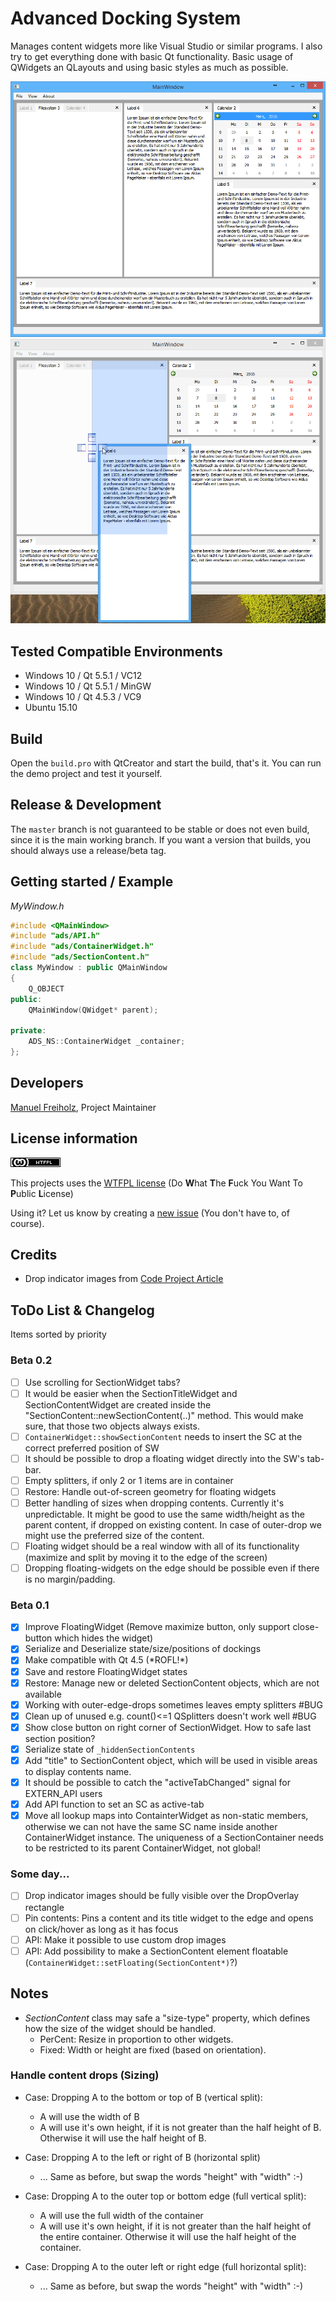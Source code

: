 # Advanced Docking System
Manages content widgets more like Visual Studio or similar programs.
I also try to get everything done with basic Qt functionality.
Basic usage of QWidgets an QLayouts and using basic styles as much as possible.

![Layout of widgets](preview.png)
![Dropping widgets](preview-dragndrop.png)

## Tested Compatible Environments
- Windows 10 / Qt 5.5.1 / VC12
- Windows 10 / Qt 5.5.1 / MinGW
- Windows 10 / Qt 4.5.3 / VC9
- Ubuntu 15.10

## Build
Open the `build.pro` with QtCreator and start the build, that's it.
You can run the demo project and test it yourself.

## Release & Development
The `master` branch is not guaranteed to be stable or does not even build, since it is the main working branch.
If you want a version that builds, you should always use a release/beta tag.

## Getting started / Example

_MyWindow.h_
```cpp
#include <QMainWindow>
#include "ads/API.h"
#include "ads/ContainerWidget.h"
#include "ads/SectionContent.h"
class MyWindow : public QMainWindow
{
	Q_OBJECT
public:
	QMainWindow(QWidget* parent);
	
private:
	ADS_NS::ContainerWidget _container;
};
```

## Developers
[Manuel Freiholz](https://mfreiholz.de), Project Maintainer

## License information
![WTFPL](license.png)

This projects uses the [WTFPL license](http://www.wtfpl.net/)
(Do **W**hat **T**he **F**uck You Want To **P**ublic **L**icense)

Using it? Let us know by creating a [new issue](https://github.com/mfreiholz/qt-docks/issues/new) (You don't have to, of course).

## Credits
- Drop indicator images from [Code Project Article](http://www.codeproject.com/Articles/140209/Building-a-Docking-Window-Management-Solution-in-W)

## ToDo List & Changelog
Items sorted by priority

### Beta 0.2
- [ ] Use scrolling for SectionWidget tabs?
- [ ] It would be easier when the SectionTitleWidget and SectionContentWidget are created inside the "SectionContent::newSectionContent(..)" method.
	This would make sure, that those two objects always exists.
- [ ] `ContainerWidget::showSectionContent` needs to insert the SC at the correct preferred position of SW
- [ ] It should be possible to drop a floating widget directly into the SW's tab-bar.
- [ ] Empty splitters, if only 2 or 1 items are in container
- [ ] Restore: Handle out-of-screen geometry for floating widgets
- [ ] Better handling of sizes when dropping contents. Currently it's unpredictable.
	It might be good to use the same width/height as the parent content, if dropped on existing content.
	In case of outer-drop we might use the preferred size of the content.
- [ ] Floating widget should be a real window with all of its functionality (maximize and split by moving it to the edge of the screen)
- [ ] Dropping floating-widgets on the edge should be possible even if there is no margin/padding.

### Beta 0.1
- [x] Improve FloatingWidget (Remove maximize button, only support close-button which hides the widget)
- [x] Serialize and Deserialize state/size/positions of dockings
- [x] Make compatible with Qt 4.5 (\*ROFL!\*)
- [x] Save and restore FloatingWidget states
- [x] Restore: Manage new or deleted SectionContent objects, which are not available
- [x] Working with outer-edge-drops sometimes leaves empty splitters #BUG
- [x] Clean up of unused e.g. count()<=1 QSplitters doesn't work well #BUG
- [x] Show close button on right corner of SectionWidget. How to safe last section position?
- [x] Serialize state of `_hiddenSectionContents`
- [x] Add "title" to SectionContent object, which will be used in visible areas to display contents name.
- [x] It should be possible to catch the "activeTabChanged" signal for EXTERN_API users
- [x] Add API function to set an SC as active-tab
- [x] Move all lookup maps into ContainterWidget as non-static members, otherwise we can not have the same SC name inside another ContainerWidget instance.
	The uniqueness of a SectionContainer needs to be restricted to its parent ContainerWidget, not global!

### Some day...
- [ ] Drop indicator images should be fully visible over the DropOverlay rectangle
- [ ] Pin contents: Pins a content and its title widget to the edge and opens on click/hover as long as it has focus
- [ ] API: Make it possible to use custom drop images
- [ ] API: Add possibility to make a SectionContent element floatable (`ContainerWidget::setFloating(SectionContent*)`?)

## Notes
- *SectionContent* class may safe a "size-type" property, which defines how the size of the widget should be handled.
	- PerCent: Resize in proportion to other widgets.
	- Fixed: Width or height are fixed (based on orientation).

### Handle content drops (Sizing)
- Case: Dropping A to the bottom or top of B (vertical split):
	- A will use the width of B
	- A will use it's own height, if it is not greater than the half height of B. Otherwise it will use the half height of B.
- Case: Dropping A to the left or right of B (horizontal split)
	- ... Same as before, but swap the words "height" with "width" :-)

- Case: Dropping A to the outer top or bottom edge (full vertical split):
	- A will use the full width of the container
	- A will use it's own height, if it is not greater than the half height of the entire container. Otherwise it will use the half height of the container.
- Case: Dropping A to the outer left or right edge (full horizontal split):
	- ... Same as before, but swap the words "height" with "width" :-)
